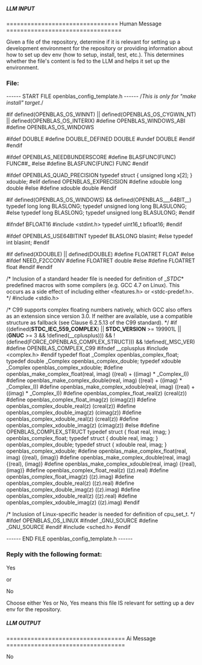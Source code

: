 ##### LLM INPUT #####
================================ Human Message =================================

Given a file of the repository, determine if it is relevant for setting up a development environment for the repository or providing information about how to set up dev env (how to setup, install, test, etc.). This determines whether the file's content is fed to the LLM and helps it set up the environment.

### File:
------ START FILE openblas_config_template.h ------
/*This is only for "make install" target.*/

#if defined(OPENBLAS_OS_WINNT) || defined(OPENBLAS_OS_CYGWIN_NT) || defined(OPENBLAS_OS_INTERIX)
#define OPENBLAS_WINDOWS_ABI
#define OPENBLAS_OS_WINDOWS

#ifdef DOUBLE
#define DOUBLE_DEFINED DOUBLE
#undef  DOUBLE
#endif
#endif

#ifdef OPENBLAS_NEEDBUNDERSCORE
#define BLASFUNC(FUNC) FUNC##_
#else
#define BLASFUNC(FUNC) FUNC
#endif

#ifdef OPENBLAS_QUAD_PRECISION
typedef struct {
  unsigned long x[2];
}  xdouble;
#elif defined OPENBLAS_EXPRECISION
#define xdouble long double
#else
#define xdouble double
#endif

#if defined(OPENBLAS_OS_WINDOWS) && defined(OPENBLAS___64BIT__)
typedef long long BLASLONG;
typedef unsigned long long BLASULONG;
#else
typedef long BLASLONG;
typedef unsigned long BLASULONG;
#endif

#ifndef BFLOAT16
#include <stdint.h>
typedef uint16_t bfloat16;
#endif

#ifdef OPENBLAS_USE64BITINT
typedef BLASLONG blasint;
#else
typedef int blasint;
#endif

#if defined(XDOUBLE) || defined(DOUBLE)
#define FLOATRET	FLOAT
#else
#ifdef NEED_F2CCONV
#define FLOATRET	double
#else
#define FLOATRET	float
#endif
#endif

/* Inclusion of a standard header file is needed for definition of __STDC_*
   predefined macros with some compilers (e.g. GCC 4.7 on Linux).  This occurs
   as a side effect of including either <features.h> or <stdc-predef.h>. */
#include <stdio.h>

/* C99 supports complex floating numbers natively, which GCC also offers as an
   extension since version 3.0.  If neither are available, use a compatible
   structure as fallback (see Clause 6.2.5.13 of the C99 standard). */
#if ((defined(__STDC_IEC_559_COMPLEX__) || __STDC_VERSION__ >= 199901L || \
      (__GNUC__ >= 3 && !defined(__cplusplus))) && !(defined(FORCE_OPENBLAS_COMPLEX_STRUCT))) && !defined(_MSC_VER)
  #define OPENBLAS_COMPLEX_C99
#ifndef __cplusplus
  #include <complex.h>
#endif
  typedef float _Complex openblas_complex_float;
  typedef double _Complex openblas_complex_double;
  typedef xdouble _Complex openblas_complex_xdouble;
  #define openblas_make_complex_float(real, imag)    ((real) + ((imag) * _Complex_I))
  #define openblas_make_complex_double(real, imag)   ((real) + ((imag) * _Complex_I))
  #define openblas_make_complex_xdouble(real, imag)  ((real) + ((imag) * _Complex_I))
  #define openblas_complex_float_real(z)             (creal(z))
  #define openblas_complex_float_imag(z)             (cimag(z))
  #define openblas_complex_double_real(z)            (creal(z))
  #define openblas_complex_double_imag(z)            (cimag(z))
  #define openblas_complex_xdouble_real(z)           (creal(z))
  #define openblas_complex_xdouble_imag(z)           (cimag(z))
#else
  #define OPENBLAS_COMPLEX_STRUCT
  typedef struct { float real, imag; } openblas_complex_float;
  typedef struct { double real, imag; } openblas_complex_double;
  typedef struct { xdouble real, imag; } openblas_complex_xdouble;
  #define openblas_make_complex_float(real, imag)    {(real), (imag)}
  #define openblas_make_complex_double(real, imag)   {(real), (imag)}
  #define openblas_make_complex_xdouble(real, imag)  {(real), (imag)}
  #define openblas_complex_float_real(z)             ((z).real)
  #define openblas_complex_float_imag(z)             ((z).imag)
  #define openblas_complex_double_real(z)            ((z).real)
  #define openblas_complex_double_imag(z)            ((z).imag)
  #define openblas_complex_xdouble_real(z)           ((z).real)
  #define openblas_complex_xdouble_imag(z)           ((z).imag)
#endif

/* Inclusion of Linux-specific header is needed for definition of cpu_set_t. */
#ifdef OPENBLAS_OS_LINUX
#ifndef _GNU_SOURCE
 #define _GNU_SOURCE
#endif
#include <sched.h>
#endif

------ END FILE openblas_config_template.h ------

### Reply with the following format:

<rel>Yes</rel>

or

<rel>No</rel>

Choose either Yes or No, Yes means this file IS relevant for setting up a dev env for the repository.

##### LLM OUTPUT #####
================================== Ai Message ==================================

<rel>No</rel>